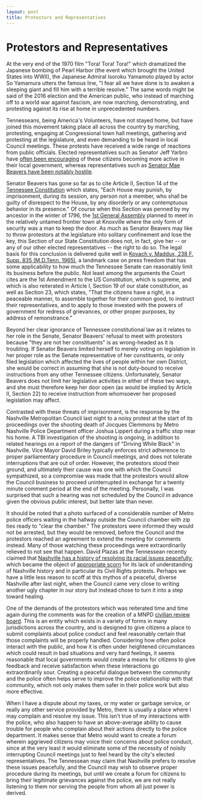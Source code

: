 ```yaml
---
layout: post
title: Protestors and Representatives
---
```


# Protestors and Representatives

At the very end of the 1970 film "Tora! Tora! Tora!" which dramatized the Japanese bombing of Pearl Harbor (the event which brought the United States into WWII), the Japanese Admiral Isoroku Yamamoto played by actor So Yamamura utters the famous line, "I fear all we have done is to awaken a sleeping giant and fill him with a terrible resolve." The same words might be said of the 2016 election and the American public, who instead of marching off to a world war against fascism, are now marching, demonstrating, and protesting against its rise at home in unprecedented numbers.

Tennesseans, being America's Volunteers, have not stayed home, but have joined this movement taking place all across the country by marching, protesting, engaging at Congressional town hall meetings, gathering and protesting at the legislature, and even demanding to be heard in local Council meetings. These protests have received a wide range of reactions from public officials. Elected representatives such as Senator Jeff Yarbro have [often been encouraging](https://www.instagram.com/p/BQL_nFIAp6G/) of these citizens becoming more active in their local government, whereas representatives such as [Senator Mae Beavers have been notably hostile](http://www.nashvillescene.com/news/pith-in-the-wind/article/20852827/beavers-flees-protesters-again-as-she-makes-plans-to-attend-a-protest). 

Senator Beavers has gone so far as to cite Article II, Section 14 of the [Tennessee Constitution](https://www.tn.gov/sos/bluebook/13-14/TS5_TNFoundingDocs.pdf) which states, "Each House may punish, by imprisonment, during its session, any person not a member, who shall be guilty of disrespect to the House, by any disorderly or any contemptuous behavior in its presence." Of course when this Section was penned by my ancestor in the winter of 1796, the [1st General Assembly](https://babel.hathitrust.org/cgi/pt?id=uc1.$b47227;view=1up;seq=24) planned to meet in the relatively untamed frontier town at Knoxville where the only form of security was a man to keep the door. As much as Senator Beavers may like to throw protestors at the legislature into solitary confinement and lose the key, this Section of our State Constitution does not, in fact, give her -- or any of our other elected representatives -- the right to do so. The legal basis for this conclusion is delivered quite well in [Kovach v. Maddux, 238 F. Supp. 835 (M.D.Tenn. 1965)](https://casetext.com/case/kovach-v-maddux), a landmark case on press freedom that has some applicability to how much the Tennessee Senate can reasonably limit its business before the public. Not least among the arguments the Court cites are the 1st Amendment to the US Constitution, which is supreme, and which is also reiterated in Article I, Section 19 of our state constitution, as well as Section 23, which states, "That the citizens have a right, in a peaceable manner, to assemble together for their common good, to instruct their representatives, and to apply to those invested with the powers of government for redress of grievances, or other proper purposes, by address of remonstrance." 

Beyond her clear ignorance of Tennessee constitutional law as it relates to her role in the Senate, Senator Beavers' refusal to meet with protestors because "they are not her constituents" is as wrong-headed as it is troubling. If Senator Beavers limited herself to merely voting on legislation in her proper role as the Senate representative of her constituents, or only filed legislation which affected the lives of people within her own District, she would be correct in assuming that she is not duty-bound to receive instructions from any other Tennessee citizens. Unfortunately, Senator Beavers does not limit her legislative activities in either of these two ways, and she must therefore keep her door open (as would be implied by Article II, Section 22) to receive instruction from whomsoever her proposed legislation may affect. 

Contrasted with these threats of imprisonment, is the response by the Nashville Metropolitan Council last night to a noisy protest at the start of its proceedings over the shooting death of Jocques Clemmons by Metro Nashville Police Department officer Joshua Lippert during a traffic stop near his home. A TBI investigation of the shooting is ongoing, in addition to related hearings on a report of the dangers of "Driving While Black" in Nashville. Vice Mayor David Briley typically enforces strict adherence to proper parliamentary procedure in Council meetings, and does not tolerate interruptions that are out of order. However, the protestors stood their ground, and ultimately their cause was one with which the Council sympathized, so a compromise was made that the protestors would allow the Council business to proceed uninterrupted in exchange for a twenty minute comment period at the end of the meeting. Personally, I was surprised that such a hearing was not scheduled by the Council in advance given the obvious public interest, but better late than never.

It should be noted that a photo surfaced of a considerable number of Metro police officers waiting in the hallway outside the Council chamber with zip ties ready to "clear the chamber." The protestors were informed they would not be arrested, but they would be removed, before the Council and the protestors reached an agreement to extend the meeting for comments instead. Many of those watching these proceedings were extraordinarily relieved to not see that happen. David Plazas at the Tennessean recently claimed that [Nashville has a history of resolving its racial issues peacefully](http://www.tennessean.com/story/opinion/editorials/2017/02/19/work-through-jocques-clemmons-tragedy-peacefully/97996024/), which became the object of [appropriate scorn](http://www.nashvillescene.com/news/pith-in-the-wind/article/20852653/the-tennessean-is-wrong-about-nashvilles-supposedly-peaceful-history) for its lack of understanding of Nashville history and in particular its Civil Rights protests. Perhaps we have a little less reason to scoff at this mythos of a peaceful, diverse Nashville after last night, when the Council came very close to writing another ugly chapter in our story but instead chose to turn it into a step toward healing.

One of the demands of the protestors which was reiterated time and time again during the comments was for the creation of a MNPD [civilian review board](https://www.policemisconduct.net/explainers/civilian-review-boards/). This is an entity which exists in a variety of forms in many jurisdictions across the country, and is designed to give citizens a place to submit complaints about police conduct and feel reasonably certain that those complaints will be properly handled. Considering how often police interact with the public, and how it is often under heightened circumstances which could result in bad situations and very hard feelings, it seems reasonable that local governments would create a means for citizens to give feedback and receive satisfaction when these interactions go extraordinarily sour. Creating a peaceful dialogue between the community and the police often helps serve to improve the police relationship with that community, which not only makes them safer in their police work but also more effective.

When I have a dispute about my taxes, or my water or garbage service, or really any other service provided by Metro, there is usually a place where I may complain and resolve my issue. This isn't true of my interactions with the police, who also happen to have an above-average ability to cause trouble for people who complain about their actions directly to the police department. It makes sense that Metro would want to create a forum wherein aggrieved citizens may voice their concerns about police conduct, since at the very least it would eliminate some of the necessity of noisily interrupting Council meetings just to feel heard by the city's elected representatives. The Tennessean may claim that Nashville prefers to resolve these issues peacefully, and the Council may wish to observe proper procedure during its meetings, but until we create a forum for citizens to bring their legitimate grievances against the police, we are not really listening to them nor serving the people from whom all just power is derived.